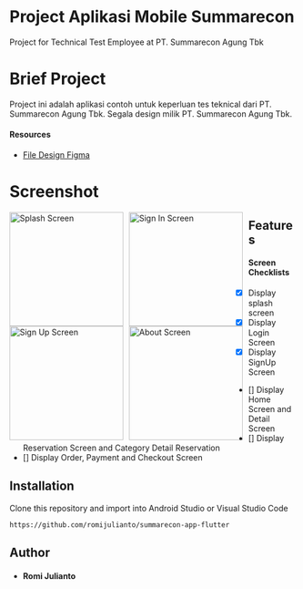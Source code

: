 # Project Aplikasi Mobile Summarecon
Project for Technical Test Employee at PT. Summarecon Agung Tbk
# Brief Project
Project ini adalah aplikasi contoh untuk keperluan tes teknical dari PT. Summarecon Agung Tbk. Segala design milik PT. Summarecon Agung Tbk.

#### Resources
- [File Design Figma](https://www.figma.com/file/UfhD5NdGI5AhX6LF0unnmA/Test-Develope-Mobile-Apps-Summarecon?node-id=0%3A1)
# Screenshot
<img src="https://i.ibb.co/xDxVQPq/splash-screen.png"
     alt="Splash Screen"
     style="float: left; margin-right: 10px;"
     width="200" />
<img src="https://i.ibb.co/YBXQwf6/log-in-screen.png"
     alt="Sign In Screen"
     style="float: left; margin-right: 10px;"
     width="200" />
<img src="https://i.ibb.co/0tdgMN2/sign-up-screen.png"
     alt="Sign Up Screen"
     style="float: left; margin-right: 10px;"
     width="200" />
<img src=""
     alt="About Screen"
     style="float: left; margin-right: 10px;"
     width="200" />
     
## Features
#### Screen Checklists
- [x] Display splash screen
- [x] Display Login Screen
- [x] Display SignUp Screen
- [] Display Home Screen and Detail Screen
- [] Display Reservation Screen and Category Detail Reservation
- [] Display Order, Payment and Checkout Screen

## Installation
Clone this repository and import into Android Studio or Visual Studio Code
```
https://github.com/romijulianto/summarecon-app-flutter
```


## Author
* #### Romi Julianto
